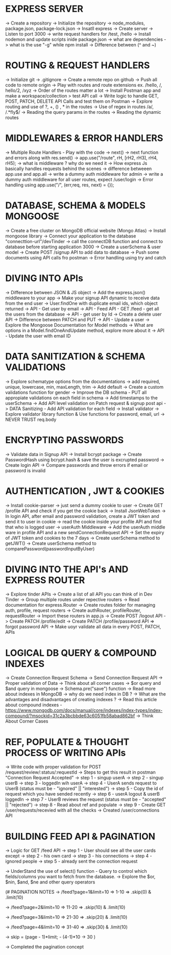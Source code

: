 # EXPRESS SERVER

-> Create a repository
-> Initialize the repository
-> node_modules, package.json, package-lock.json
-> Insatll express
-> Create server
-> Listen to port 3000
-> write request handlers for /test, /hello
-> Install nodemon and update scripts inide package.json
-> what are dependencies
-> what is the use "-g" while npm install
-> Difference between (^ and ~)

# ROUTING & REQUEST HANDLERS

-> Initialize git
-> .gitignore
-> Create a remote repo on github
-> Push all code to remote origin
-> Play with routes and route extensions ex. /hello, /, hello/2, /xyz
-> Order of the routes matter a lot
-> Install Postman app and make a workspace/collection > test API call
-> Write logic to handle GET, POST, PATCH, DELETE API Calls and test them on Postman
-> Explore routing and use of ?, +, () , * in the routes
-> Use of regex in routes /a/, /.*fly$/
-> Reading the query params in the routes
-> Reading the dynamic routes

# MIDDLEWARES & ERROR HANDLERS

-> Multiple Route Handlers - Play with the code
-> next()
-> next function and errors along with res.send()
-> app.use("/route", rH, [rH2, rH3], rH4, rH5);
-> what is middleware ? why do we need it
-> How express Js basically handles requests behind the scenes
-> difference betweeen app.use and app.all
-> write a dummy auth middleware for admin
-> write a dummy auth middleware for all user routes, expect /user/login
-> Error handling using app.use("/", (err,req, res, next) = {});

# DATABASE, SCHEMA & MODELS MONGOOSE

-> Create a free cluster on MongoDB official website (Mongo Atlas)
-> Install mongoose library
-> Connect your application to the database "connecttion-url"/devTinder
-> call the connectDB function and connect to database before starting application 3000
-> Create a userSchema & user model
-> Create POST /signup API to add data to database
-> Push some documents using API calls fro postman
-> Error handling using try and catch

# DIVING INTO APIs

-> Difference between JSON & JS object
-> Add the express.json() middleware to your app
-> Make your signup API dynamic to receive data from the end user
-> User.findOne with duplicate email ids, which object returned
-> API - Get user by email
-> API - Feed API - GET /feed - get all the users from the database
-> API - get user by Id
-> Create a delete user API
-> Difference between PATCH and PUT
-> API - Update a user
-> Explore the Mongoose Documentation for Model methods
-> What are options in a Model.findOneAndUpdate method, explore more about it
-> API - Update the user with email ID

# DATA SANITIZATION & SCHEMA VALIDATIONS

-> Explore schematype options from the documentations
-> add required, unique, lowercase, min, maxLength, trim
-> Add default
-> Create a custom validations function for gender
-> Improve the DB schema - PUT all appropiate validations on each field in schema
-> Add timestamps to the userSchema
-> Add API level validation on Patch request & signup post api
-> DATA Sanitizing - Add API validation for each field
-> Install validator
-> Explore validator library function & Use functions for password, email, url
-> NEVER TRUST req.body

# ENCRYPTING PASSWORDS

-> Validate data in Signup API
-> Install bcrypt package
-> Create PasswordHash using bcrypt.hash & save the user is excrupted password
-> Create login API
-> Compare passwords and throw errors if email or password is invalid

# AUTHENTICATION , JWT & COOKIES

-> Install cookie-parser
-> just send a dummy cookie to user
-> Create GET /profile API and check if you get the cookie back
-> Install JsonWebToken
-> In login API, after email and password validation, create a JWT token and send it to user in cookie
-> read the cookie inside your profile API and find that who is logged user
-> userAuth Middleware
-> Add the userAuth middle ware in profile API and a new sendConnectionRequest API
-> Set the expiry of JWT token and cookies to the 7 days
-> Create userSchema method to getJWT()
-> Create userSchema method to comparePassword(passwordInputByUser)

# DIVING INTO THE API's AND EXPRESS ROUTER

-> Explore tinder APIs
-> Create a list of all API you can think of in Dev Tinder
-> Group multiple routes under repective routers
-> Read documentation for express.Router
-> Create routes folder for managing auth, profile, request routers
-> Create authRouter, profileRouter, requestRouter
-> Import these routers in app.js
-> Create POST /logout API
-> Create PATCH /profile/edit
-> Create PATCH /profile/password API => forgot password API
-> Make uoyr validate all data in every POST, PATCH, APIs

# LOGICAL DB QUERY & COMPOUND INDEXES

-> Create Connection Request Schema
-> Send Connection Request API
-> Proper validation of Data
-> Think about all corner cases
-> $or query and $and query in mongoose
-> Schema.pre("save") function
-> Read more about indexes in MongoDB
-> why do we need index in DB ?
-> What are the advantages and disadvantages of creating indexes ?
-> Read this article about compound indexes - https://www.mongodb.com/docs/manual/core/indexes/index-types/index-compound/?msockid=31c2a3bcbbde63c6051fb58abad862bf
-> Think About Corner Cases

# REF, POPULATE & THOUGHT PROCESS OF WRITING APIs

-> Write code with proper validation for POST /request/review/:status/:requestId
-> Steps to get this result in postman "Connection Request Accepted"
-> step 1 - singup userA
-> step 2 - singup userB
-> step 3 - loggedIn wih userA
-> step 4 - UserA sends request to UserB (status must be - "ignored" || "interested")
-> step 5 - Copy the id of request which you have sended recently
-> step 6 - userA logout & userB loggedIn
-> step 7 - UserB reviews the request (status must be - "accepted" || "rejected")
-> step 8 - Read about ref and populate
-> step 9 - Create GET /user/requests/recevied with all the checks
-> Created /user/connections API

# BUILDING FEED API & PAGINATION

-> Logic for GET /feed API
-> step 1 - User should see all the user cards except
-> step 2 - his own card
-> step 3 - his connections
-> step 4 - ignored people
-> step 5 - already sent the connection request

-> UnderStand the use of select() function - Query to control which fields/columns you want to fetch from the database.
-> Explore the $or, $nin, $and, $ne and other query operators

(# PAGINATION NOTES
-> /feed?page=1&limit=10 => 1-10 => .skip(0) & .limit(10)

-> /feed?page=2&limit=10 => 11-20 => .skip(10) & .limit(10)

-> /feed?page=3&limit=10 => 21-30 => .skip(20) & .limit(10)

-> /feed?page=4&limit=10 => 31-40 => .skip(30) & .limit(10)

-> skip = (page - 1)*limit; - (4-1)*10 -> 30
)

-> Completed the pagination concept